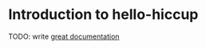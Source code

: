 # Introduction to hello-hiccup

TODO: write [great documentation](http://jacobian.org/writing/great-documentation/what-to-write/)
